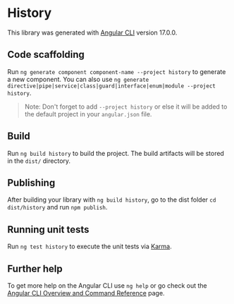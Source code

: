 # History

This library was generated with [Angular CLI](https://github.com/angular/angular-cli) version 17.0.0.

## Code scaffolding

Run `ng generate component component-name --project history` to generate a new component. You can also use
`ng generate directive|pipe|service|class|guard|interface|enum|module --project history`.

> Note: Don't forget to add `--project history` or else it will be added to the default project in your `angular.json` file.

## Build

Run `ng build history` to build the project. The build artifacts will be stored in the `dist/` directory.

## Publishing

After building your library with `ng build history`, go to the dist folder `cd dist/history` and run `npm publish`.

## Running unit tests

Run `ng test history` to execute the unit tests via [Karma](https://karma-runner.github.io).

## Further help

To get more help on the Angular CLI use `ng help` or go check out the [Angular CLI Overview and Command Reference](https://angular.io/cli) page.
